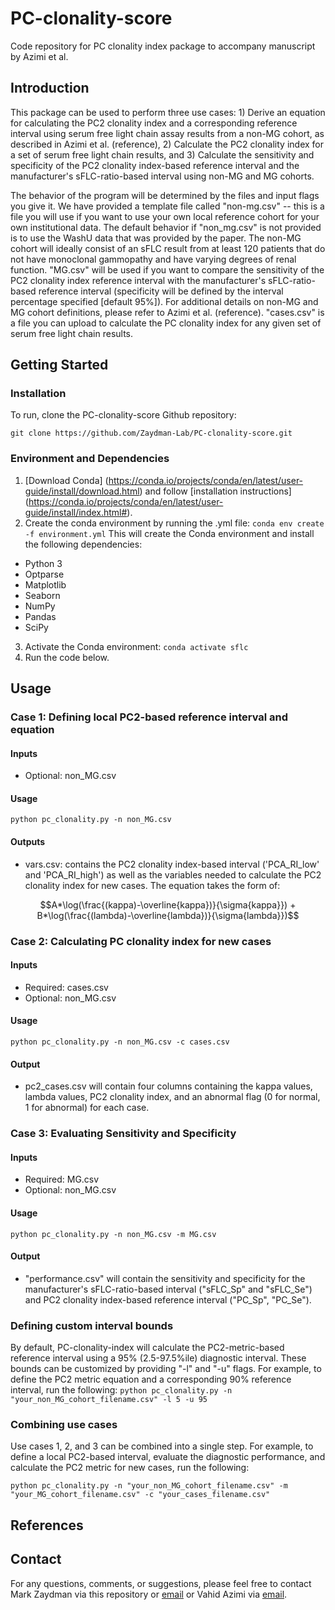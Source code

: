 # PC-clonality-score
Code repository for PC clonality index package to accompany manuscript by Azimi et al.

## Introduction

This package can be used to perform three use cases: 1) Derive an equation for calculating the PC2 clonality index and a corresponding reference interval using serum free light chain assay results from a non-MG cohort, as described in Azimi et al. (reference), 2) Calculate the PC2 clonality index for a set of serum free light chain results, and 3) Calculate the sensitivity and specificity of the PC2 clonality index-based reference interval and the manufacturer's sFLC-ratio-based interval using non-MG and MG cohorts. 

The behavior of the program will be determined by the files and input flags you give it. We have provided a template file called "non-mg.csv" -- this is a file you will use if you want to use your own local reference cohort for your own institutional data. The default behavior if "non_mg.csv" is not provided is to use the WashU data that was provided by the paper. The non-MG cohort will ideally consist of an sFLC result from at least 120 patients that do not have monoclonal gammopathy and have varying degrees of renal function. "MG.csv" will be used if you want to compare the sensitivity of the PC2 clonality index reference interval with the manufacturer's sFLC-ratio-based reference interval (specificity will be defined by the interval percentage specified [default 95%]). For additional details on non-MG and MG cohort definitions, please refer to Azimi et al. (reference). "cases.csv" is a file you can upload to calculate the PC clonality index for any given set of serum free light chain results. 

## Getting Started
### Installation
To run, clone the PC-clonality-score Github repository:

```git clone https://github.com/Zaydman-Lab/PC-clonality-score.git```
### Environment and Dependencies
1. [Download Conda] (https://conda.io/projects/conda/en/latest/user-guide/install/download.html) and follow [installation instructions] (https://conda.io/projects/conda/en/latest/user-guide/install/index.html#).
2. Create the conda environment by running the .yml file:
```conda env create -f environment.yml```
This will create the Conda environment and install the following dependencies:
- Python 3
- Optparse
- Matplotlib
- Seaborn
- NumPy
- Pandas
- SciPy

3. Activate the Conda environment:
```conda activate sflc```
4. Run the code below.

## Usage
### Case 1: Defining local PC2-based reference interval and equation
#### Inputs
- Optional: non_MG.csv
#### Usage
```python pc_clonality.py -n non_MG.csv```
#### Outputs
- vars.csv: contains the PC2 clonality index-based interval ('PCA_RI_low' and 'PCA_RI_high') as well as the variables needed to calculate the PC2 clonality index for new cases. The equation takes the form of:

```math
A*\log(\frac{(kappa)-\overline{kappa})}{\sigma{kappa}}) + B*\log(\frac{(lambda)-\overline{lambda})}{\sigma{lambda}})
```
### Case 2: Calculating PC clonality index for new cases
#### Inputs
- Required: cases.csv
- Optional: non_MG.csv
#### Usage
```python pc_clonality.py -n non_MG.csv -c cases.csv```
#### Output
- pc2_cases.csv will contain four columns containing the kappa values, lambda values, PC2 clonality index, and an abnormal flag (0 for normal, 1 for abnormal) for each case.

### Case 3: Evaluating Sensitivity and Specificity
#### Inputs
- Required: MG.csv
- Optional: non_MG.csv
#### Usage
```python pc_clonality.py -n non_MG.csv -m MG.csv```
#### Output
- "performance.csv" will contain the sensitivity and specificity for the manufacturer's sFLC-ratio-based interval ("sFLC_Sp" and "sFLC_Se") and PC2 clonality index-based reference interval ("PC_Sp", "PC_Se"). 

### Defining custom interval bounds
By default, PC-clonality-index will calculate the PC2-metric-based reference interval using a 95% (2.5-97.5%ile) diagnostic interval. These bounds can be customized by providing "-l" and "-u" flags. For example, to define the PC2 metric equation and a corresponding 90% reference interval, run the following:
```python pc_clonality.py -n "your_non_MG_cohort_filename.csv" -l 5 -u 95```

### Combining use cases
Use cases 1, 2, and 3 can be combined into a single step. For example, to define a local PC2-based interval, evaluate the diagnostic performance, and calculate the PC2 metric for new cases, run the following:

```python pc_clonality.py -n "your_non_MG_cohort_filename.csv" -m "your_MG_cohort_filename.csv" -c "your_cases_filename.csv"```

## References

## Contact
For any questions, comments, or suggestions, please feel free to contact Mark Zaydman via this repository or [email](mailto:zaydmanm@wustl.edu) or Vahid Azimi via [email](mailto:a.vahid@wustl.edu).
